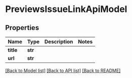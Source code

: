 # PreviewsIssueLinkApiModel


## Properties
Name | Type | Description | Notes
------------ | ------------- | ------------- | -------------
**title** | **str** |  | 
**url** | **str** |  | 

[[Back to Model list]](../README.md#documentation-for-models) [[Back to API list]](../README.md#documentation-for-api-endpoints) [[Back to README]](../README.md)


